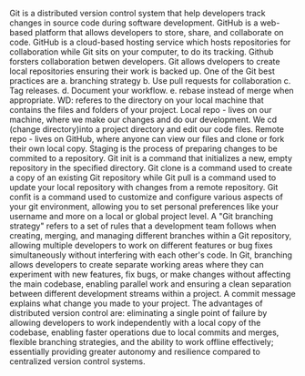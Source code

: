 Git is a distributed version control system that help developers track changes in source code during software development.
GitHub is a web-based platform that allows developers to store, share, and collaborate on code.
 GitHub is a cloud-based hosting service which hosts repositories for collaboration while Git sits on your computer, to do its tracking.
 Github forsters collaboration betwen developers. Git allows dvelopers to create local repositories ensuring their work is backed up. 
One of the Git best practices are a. branching strategy b. Use pull requests for collaboration c. Tag releases. d. Document your workflow. e. rebase instead of merge when appropriate.
WD: referes to the directory on your local machine that contains the files and folders of your project.
Local repo - lives on our machine, where we make our changes and do our development. We cd (change directory)into a project directory and edit our code files. Remote repo - lives on GitHub, where anyone can view our files and clone or fork their own local copy.
Staging is the process of preparing changes to be commited to a repository.
Git init is a command that initializes a new, empty repository in the specified directory. 
Git clone is a command used to create a copy of an existing Git repository while Git pull is a command used to update your local repository with changes from a remote repository.
Git confit is a command used to customize and configure various aspects of your git environment, allowing you to set personal preferences like your username and more on a local or global project level.
A "Git branching strategy" refers to a set of rules that a development team follows when creating, merging, and managing different branches within a Git repository, allowing multiple developers to work on different features or bug fixes simultaneously without interfering with each other's code.
In Git, branching allows developers to create separate working areas where they can experiment with new features, fix bugs, or make changes without affecting the main codebase, enabling parallel work and ensuring a clean separation between different development streams within a project. 
A commit message explains what change you made to your project.
The advantages of distributed version control are: eliminating a single point of failure by allowing developers to work independently with a local copy of the codebase, enabling faster operations due to local commits and merges, flexible branching strategies, and the ability to work offline effectively; essentially providing greater autonomy and resilience compared to centralized version control systems. 
